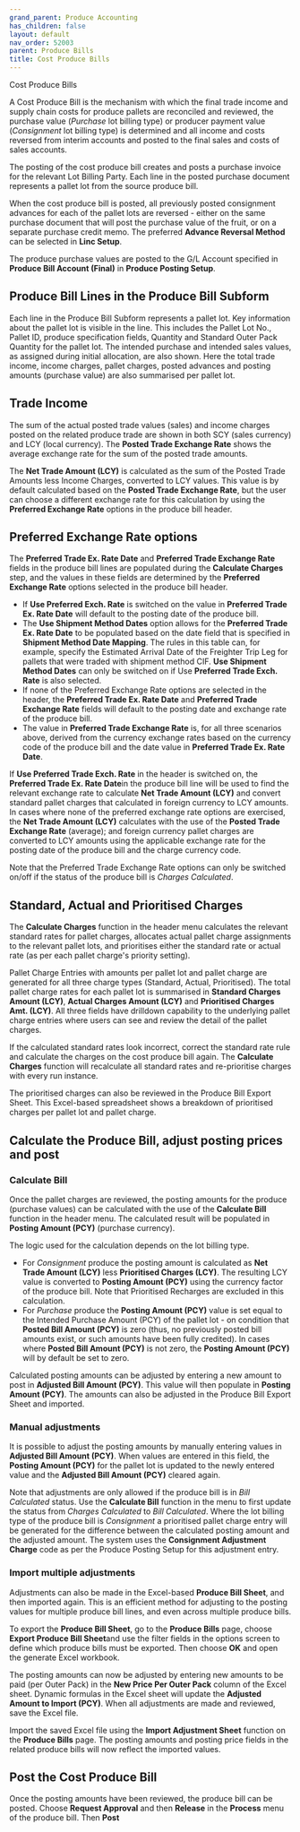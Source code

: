 ```yaml
---
grand_parent: Produce Accounting
has_children: false
layout: default
nav_order: 52003
parent: Produce Bills
title: Cost Produce Bills
---
```


Cost Produce Bills

A Cost Produce Bill is the mechanism with which the final trade income and supply chain costs for produce pallets are reconciled and reviewed, the purchase value (*Purchase* lot billing type) or producer payment value (*Consignment* lot billing type) is determined and all income and costs reversed from interim accounts and posted to the final sales and costs of sales accounts.




The posting of the cost produce bill creates and posts a purchase invoice for the relevant Lot Billing Party. Each line in the posted purchase document represents a pallet lot from the source produce bill.




When the cost produce bill is posted, all previously posted consignment advances for each of the pallet lots are reversed - either on the same purchase document that will post the purchase value of the fruit, or on a separate purchase credit memo. The preferred **Advance Reversal Method** can be selected in **Linc Setup**.




The produce purchase values are posted to the G/L Account specified in **Produce Bill Account (Final)** in **Produce Posting Setup**.




Produce Bill Lines in the Produce Bill Subform
----------------------------------------------

Each line in the Produce Bill Subform represents a pallet lot. Key information about the pallet lot is visible in the line. This includes the Pallet Lot No., Pallet ID, produce specification fields, Quantity and Standard Outer Pack Quantity for the pallet lot. The intended purchase and intended sales values, as assigned during initial allocation, are also shown. Here the total trade income, income charges, pallet charges, posted advances and posting amounts (purchase value) are also summarised per pallet lot.




Trade Income
------------

The sum of the actual posted trade values (sales) and income charges posted on the related produce trade are shown in both SCY (sales currency) and LCY (local currency). The **Posted Trade Exchange Rate** shows the average exchange rate for the sum of the posted trade amounts.




The **Net Trade Amount (LCY)** is calculated as the sum of the Posted Trade Amounts less Income Charges, converted to LCY values. This value is by default calculated based on the **Posted Trade Exchange Rate**, but the user can choose a different exchange rate for this calculation by using the **Preferred Exchange Rate** options in the produce bill header.




Preferred Exchange Rate options
-------------------------------

The **Preferred Trade Ex. Rate Date** and **Preferred Trade Exchange Rate** fields in the produce bill lines are populated during the **Calculate Charges** step, and the values in these fields are determined by the **Preferred Exchange Rate** options selected in the produce bill header.

* If **Use Preferred Exch. Rate** is switched on the value in **Preferred Trade Ex. Rate Date** will default to the posting date of the produce bill.
* The **Use Shipment Method Dates** option allows for the **Preferred Trade Ex. Rate Date** to be populated based on the date field that is specified in **Shipment Method Date Mapping**. The rules in this table can, for example, specify the Estimated Arrival Date of the Freighter Trip Leg for pallets that were traded with shipment method CIF. **Use Shipment Method Dates** can only be switched on if Use **Preferred Trade Exch. Rate** is also selected.
* If none of the Preferred Exchange Rate options are selected in the header, the **Preferred Trade Ex. Rate Date** and **Preferred Trade Exchange Rate** fields will default to the posting date and exchange rate of the produce bill.
* The value in **Preferred Trade Exchange Rate** is, for all three scenarios above, derived from the currency exchange rates based on the currency code of the produce bill and the date value in **Preferred Trade Ex. Rate Date**.

If **Use Preferred Trade Exch. Rate** in the header is switched on, the **Preferred Trade Ex. Rate Date**in the produce bill line will be used to find the relevant exchange rate to calculate **Net Trade Amount (LCY)** and convert standard pallet charges that calculated in foreign currency to LCY amounts. In cases where none of the preferred exchange rate options are exercised, the **Net Trade Amount (LCY)** calculates with the use of the **Posted Trade Exchange Rate** (average); and foreign currency pallet charges are converted to LCY amounts using the applicable exchange rate for the posting date of the produce bill and the charge currency code.




Note that the Preferred Trade Exchange Rate options can only be switched on/off if the status of the produce bill is *Charges Calculated*.




Standard, Actual and Prioritised Charges
----------------------------------------

The **Calculate Charges** function in the header menu calculates the relevant standard rates for pallet charges, allocates actual pallet charge assignments to the relevant pallet lots, and prioritises either the standard rate or actual rate (as per each pallet charge's priority setting).




Pallet Charge Entries with amounts per pallet lot and pallet charge are generated for all three charge types (Standard, Actual, Prioritised). The total pallet charge rates for each pallet lot is summarised in **Standard Charges Amount (LCY)**, **Actual Charges Amount (LCY)** and **Prioritised Charges Amt. (LCY)**. All three fields have drilldown capability to the underlying pallet charge entries where users can see and review the detail of the pallet charges.




If the calculated standard rates look incorrect, correct the standard rate rule and calculate the charges on the cost produce bill again. The **Calculate Charges** function will recalculate all standard rates and re-prioritise charges with every run instance.




The prioritised charges can also be reviewed in the Produce Bill Export Sheet. This Excel-based spreadsheet shows a breakdown of prioritised charges per pallet lot and pallet charge.




Calculate the Produce Bill, adjust posting prices and post
----------------------------------------------------------

### **Calculate Bill**

Once the pallet charges are reviewed, the posting amounts for the produce (purchase values) can be calculated with the use of the **Calculate Bill** function in the header menu. The calculated result will be populated in **Posting Amount (PCY)** (purchase currency).




The logic used for the calculation depends on the lot billing type.

* For *Consignment* produce the posting amount is calculated as **Net Trade Amount (LCY)** less **Prioritised Charges (LCY)**. The resulting LCY value is converted to **Posting Amount (PCY)** using the currency factor of the produce bill. Note that Prioritised Recharges are excluded in this calculation.
* For *Purchase* produce the **Posting Amount (PCY)** value is set equal to the Intended Purchase Amount (PCY) of the pallet lot - on condition that **Posted Bill Amount (PCY)** is zero (thus, no previously posted bill amounts exist, or such amounts have been fully credited). In cases where **Posted Bill Amount (PCY)** is not zero, the **Posting Amount (PCY)** will by default be set to zero.




Calculated posting amounts can be adjusted by entering a new amount to post in **Adjusted Bill Amount (PCY)**. This value will then populate in **Posting Amount (PCY)**. The amounts can also be adjusted in the Produce Bill Export Sheet and imported.




### **Manual adjustments**

It is possible to adjust the posting amounts by manually entering values in **Adjusted Bill Amount (PCY)**. When values are entered in this field, the **Posting Amount (PCY)** for the pallet lot is updated to the newly entered value and the **Adjusted Bill Amount (PCY)** cleared again.




Note that adjustments are only allowed if the produce bill is in *Bill Calculated* status. Use the **Calculate Bill** function in the menu to first update the status from *Charges Calculated* to *Bill Calculated*. Where the lot billing type of the produce bill is *Consignment* a prioritised pallet charge entry will be generated for the difference between the calculated posting amount and the adjusted amount. The system uses the **Consignment Adjustment Charge** code as per the Produce Posting Setup for this adjustment entry.




### **Import multiple adjustments**

Adjustments can also be made in the Excel-based **Produce Bill Sheet**, and then imported again. This is an efficient method for adjusting to the posting values for multiple produce bill lines, and even across multiple produce bills.




To export the **Produce Bill Sheet**, go to the **Produce Bills** page, choose **Export Produce Bill Sheet**and use the filter fields in the options screen to define which produce bills must be exported. Then choose **OK** and open the generate Excel workbook.




The posting amounts can now be adjusted by entering new amounts to be paid (per Outer Pack) in the **New Price Per Outer Pack** column of the Excel sheet. Dynamic formulas in the Excel sheet will update the **Adjusted Amount to Import (PCY)**. When all adjustments are made and reviewed, save the Excel file.




Import the saved Excel file using the **Import Adjustment Sheet** function on the **Produce Bills** page. The posting amounts and posting price fields in the related produce bills will now reflect the imported values.




Post the Cost Produce Bill
--------------------------

Once the posting amounts have been reviewed, the produce bill can be posted. Choose **Request Approval** and then **Release** in the **Process** menu of the produce bill. Then **Post**